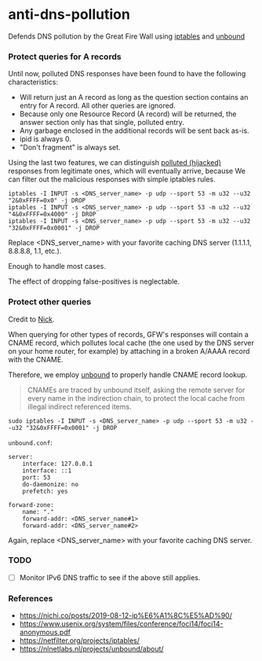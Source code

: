 # anti-dns-pollution
Defends DNS pollution by the Great Fire Wall using [iptables](https://wiki.archlinux.org/index.php/Iptables) and [unbound](https://nlnetlabs.nl/projects/unbound/about/)

### Protect queries for A records
Until now, polluted DNS responses have been found to have the following characteristics:
- Will return just an A record as long as the question section contains an entry for A record. All other queries are ignored.
- Because only one Resource Record (A record) will be returned, the answer section only has that single, polluted entry.
- Any garbage enclosed in the additional records will be sent back as-is.
- ipid is always 0.
- "Don't fragment" is always set.

Using the last two features, we can distinguish [polluted (hijacked)](https://en.wikipedia.org/wiki/DNS_hijacking) responses from legitimate ones, which will eventually arrive, because 
We can filter out the malicious responses with simple iptables rules.

```
iptables -I INPUT -s <DNS_server_name> -p udp --sport 53 -m u32 --u32 "2&0xFFFF=0x0" -j DROP
iptables -I INPUT -s <DNS_server_name> -p udp --sport 53 -m u32 --u32 "4&0xFFFF=0x4000" -j DROP
iptables -I INPUT -s <DNS_server_name> -p udp --sport 53 -m u32 --u32 "32&0xFFFF=0x0001" -j DROP
```

Replace <DNS_server_name> with your favorite caching DNS server (1.1.1.1, 8.8.8.8, 1.1, etc.).

Enough to handle most cases.

The effect of dropping false-positives is neglectable.

### Protect other queries
Credit to [Nick](https://gitlab.com/NickCao). 

When querying for other types of records, GFW's responses will contain a CNAME record, which pollutes local cache (the one used by the DNS server on your home router, for example) by attaching in a broken A/AAAA record with the CNAME.

Therefore, we employ [unbound](https://nlnetlabs.nl/projects/unbound/about/) to properly handle CNAME record lookup.

> CNAMEs are traced by unbound itself, asking the remote server for every name in the indirection chain, to protect the local cache from illegal indirect referenced items.

```
sudo iptables -I INPUT -s <DNS_server_name> -p udp --sport 53 -m u32 --u32 "32&0xFFFF=0x0001" -j DROP
```

`unbound.conf`:
```
server:
    interface: 127.0.0.1
    interface: ::1
    port: 53
    do-daemonize: no
    prefetch: yes

forward-zone:
    name: "."
    forward-addr: <DNS_server_name#1>
    forward-addr: <DNS_server_name#2>
```

Again, replace <DNS_server_name> with your favorite caching DNS server.

### TODO

- [ ] Monitor IPv6 DNS traffic to see if the above still applies.

### References
- https://nichi.co/posts/2019-08-12-ip%E6%A1%8C%E5%AD%90/
- https://www.usenix.org/system/files/conference/foci14/foci14-anonymous.pdf
- https://netfilter.org/projects/iptables/
- https://nlnetlabs.nl/projects/unbound/about/
